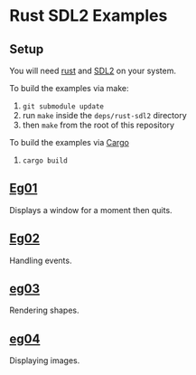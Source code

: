 # Rust SDL2 Examples

## Setup

You will need [rust](http://www.rust-lang.org/) and [SDL2](http://www.libsdl.org) on your system.

To build the examples via make:

1. `git submodule update`
3. run `make` inside the `deps/rust-sdl2` directory
2. then `make` from the root of this repository

To build the examples via [Cargo](http://crates.io/)

1. `cargo build`

## [Eg01](src/eg01.rs)

Displays a window for a moment then quits.

## [Eg02](src/eg02.rs)

Handling events.

## [eg03](src/eg03.rs)

Rendering shapes.

## [eg04](src/eg04.rs)

Displaying images.
